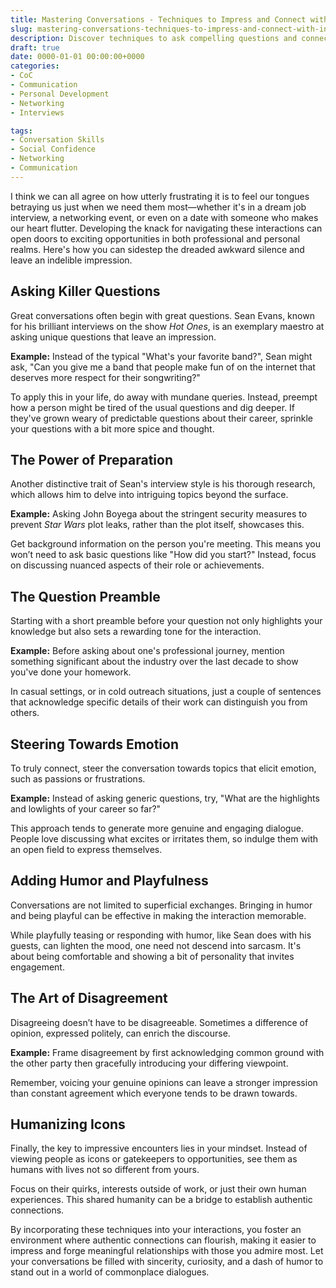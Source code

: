 ```yaml
---
title: Mastering Conversations - Techniques to Impress and Connect with Influence
slug: mastering-conversations-techniques-to-impress-and-connect-with-influence
description: Discover techniques to ask compelling questions and connect on a personal level to impress those you admire in professional and personal settings.
draft: true
date: 0000-01-01 00:00:00+0000
categories:
- CoC
- Communication
- Personal Development
- Networking
- Interviews

tags:
- Conversation Skills
- Social Confidence
- Networking
- Communication 
---
```


I think we can all agree on how utterly frustrating it is to feel our tongues betraying us just when we need them most—whether it's in a dream job interview, a networking event, or even on a date with someone who makes our heart flutter. Developing the knack for navigating these interactions can open doors to exciting opportunities in both professional and personal realms. Here's how you can sidestep the dreaded awkward silence and leave an indelible impression.

## Asking Killer Questions

Great conversations often begin with great questions. Sean Evans, known for his brilliant interviews on the show *Hot Ones*, is an exemplary maestro at asking unique questions that leave an impression.

**Example:** Instead of the typical "What's your favorite band?", Sean might ask, "Can you give me a band that people make fun of on the internet that deserves more respect for their songwriting?"

To apply this in your life, do away with mundane queries. Instead, preempt how a person might be tired of the usual questions and dig deeper. If they've grown weary of predictable questions about their career, sprinkle your questions with a bit more spice and thought.

## The Power of Preparation

Another distinctive trait of Sean's interview style is his thorough research, which allows him to delve into intriguing topics beyond the surface.

**Example:** Asking John Boyega about the stringent security measures to prevent *Star Wars* plot leaks, rather than the plot itself, showcases this.

Get background information on the person you're meeting. This means you won’t need to ask basic questions like "How did you start?" Instead, focus on discussing nuanced aspects of their role or achievements.

## The Question Preamble

Starting with a short preamble before your question not only highlights your knowledge but also sets a rewarding tone for the interaction.

**Example:** Before asking about one's professional journey, mention something significant about the industry over the last decade to show you've done your homework.

In casual settings, or in cold outreach situations, just a couple of sentences that acknowledge specific details of their work can distinguish you from others.

## Steering Towards Emotion

To truly connect, steer the conversation towards topics that elicit emotion, such as passions or frustrations.

**Example:** Instead of asking generic questions, try, "What are the highlights and lowlights of your career so far?"

This approach tends to generate more genuine and engaging dialogue. People love discussing what excites or irritates them, so indulge them with an open field to express themselves.

## Adding Humor and Playfulness

Conversations are not limited to superficial exchanges. Bringing in humor and being playful can be effective in making the interaction memorable.

While playfully teasing or responding with humor, like Sean does with his guests, can lighten the mood, one need not descend into sarcasm. It's about being comfortable and showing a bit of personality that invites engagement.

## The Art of Disagreement

Disagreeing doesn’t have to be disagreeable. Sometimes a difference of opinion, expressed politely, can enrich the discourse.

**Example:** Frame disagreement by first acknowledging common ground with the other party then gracefully introducing your differing viewpoint.

Remember, voicing your genuine opinions can leave a stronger impression than constant agreement which everyone tends to be drawn towards.

## Humanizing Icons

Finally, the key to impressive encounters lies in your mindset. Instead of viewing people as icons or gatekeepers to opportunities, see them as humans with lives not so different from yours.

Focus on their quirks, interests outside of work, or just their own human experiences. This shared humanity can be a bridge to establish authentic connections.

By incorporating these techniques into your interactions, you foster an environment where authentic connections can flourish, making it easier to impress and forge meaningful relationships with those you admire most. Let your conversations be filled with sincerity, curiosity, and a dash of humor to stand out in a world of commonplace dialogues.
